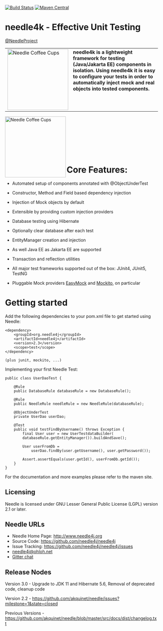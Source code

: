[![Build Status](https://secure.travis-ci.org/needle4k/needle4j.png)](https://travis-ci.org/needle4j/needle4k)
[![Maven Central](https://maven-badges.herokuapp.com/maven-central/org.needle4k/needle4k/badge.svg)](https://maven-badges.herokuapp.com/maven-central/org.needle4k/needle4k)

# needle4k - Effective Unit Testing

[@NeedleProject](https://twitter.com/NeedleProject)

<table style="vertical-align: top;border: none;">
  <tr style="vertical-align: top;border: none;">
    <td style="vertical-align: top;border: none;"> 
        <img alt="Needle Coffee Cups" src="https://www.needle4j.org/images/coffee.jpg" height="200" width="200">
    </td>
    <td style="vertical-align: top;border: none;">
<b>needle4k is a lightweight framework for testing (Java/Jakarta EE) components in isolation. Using needle4k it is easy to
configure your tests in order to automatically inject mock and real objects into tested components.</b>
</td>
  </tr>
</table>


<p>
</p>


<img alt="Needle Coffee Cups" src="https://www.needle4j.org/images/coffee.jpg" align="left" height="200" width="200">


<br/>
<br/>
<br/>
<br/>
<br/>
<br/>
<br/>

# Core Features:

* Automated setup of components annotated with @ObjectUnderTest
* Constructor, Method and Field based dependency injection
* Injection of Mock objects by default
* Extensible by providing custom injection providers

* Database testing using Hibernate
* Optionally clear database after each test
* EntityManager creation and injection
* As well Java EE as Jakarta EE are supported
* Transaction and reflection utilities
* All major test frameworks supported out of the box: JUnit4, JUnit5, TestNG
* Pluggable Mock providers [EasyMock](https://www.easymock.org/) and [Mockito](https://mockito.org/), on particular

# Getting started

Add the following dependencies to your pom.xml file to get started using Needle:

```
<dependency>
    <groupId>org.needle4j</groupId>
    <artifactId>needle4j</artifactId>
    <version>2.3</version>
    <scope>test</scope>
</dependency>

(plus junit, mockito, ...)
``` 

Implementing your first Needle Test:

```
public class UserDaoTest {

    @Rule
    public DatabaseRule databaseRule = new DatabaseRule();

    @Rule
    public NeedleRule needleRule = new NeedleRule(databaseRule);

    @ObjectUnderTest
    private UserDao userDao;

    @Test
    public void testFindByUsername() throws Exception {
        final User user = new UserTestdataBuilder(
        databaseRule.getEntityManager()).buildAndSave();

        User userFromDb =
            userDao.findBy(user.getUsername(), user.getPassword());

        Assert.assertEquals(user.getId(), userFromDb.getId());
    }
}
``` 

For the documentation and more examples please refer to the maven site.

## Licensing

Needle is licensed under GNU Lesser General Public License (LGPL) version 2.1 or later.

## Needle URLs

* Needle Home Page: http://www.needle4j.org
* Source Code:      https://github.com/needle4j/needle4j
* Issue Tracking:   https://github.com/needle4j/needle4j/issues
* [needle4j@ohloh.net](https://www.ohloh.net/p/needle4j)
* [Gitter chat](https://gitter.im/needle4j)

## Release Nodes

Version 3.0 - Upgrade to JDK 11 and Hibernate 5.6, Removal of deprecated code, cleanup code

Version 2.2 - https://github.com/akquinet/needle/issues?milestone=1&state=closed

Previous Versions - https://github.com/akquinet/needle/blob/master/src/docs/dist/changelog.txt

